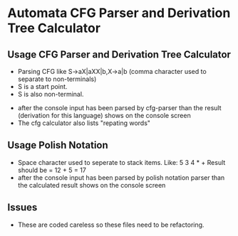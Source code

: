 # Automata CFG Parser and Derivation Tree Calculator

## Usage CFG Parser and Derivation Tree Calculator
- Parsing CFG like 
S->aX|aXX|b,X->a|b  (comma character used to separate to non-terminals)
- S is a start point.
- S is also non-terminal.
* after the console input has been parsed by cfg-parser than the result (derivation for this language) shows on the console screen
* The cfg calculator also lists "repating words"


## Usage Polish Notation
* Space character used to seperate to stack items.
Like: 5 3 4 * +
Result should be = 12 + 5 = 17
* after the console input has been parsed by polish notation parser than the calculated result shows on the console screen

## Issues
-  These are coded careless so these files need to be refactoring.

